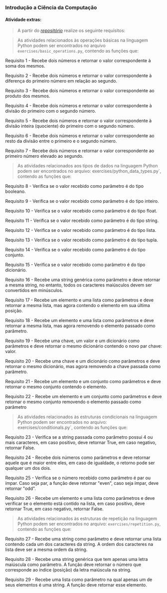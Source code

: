 ###  Introdução a Ciência da Computação

####  Atividade extras:
> A partir do _[repositório](https://github.com/tryber/introduction-to-python)_ realize os seguinte requisitos:

> As atividades relacionados às operações básicas na linguagem Python podem ser encontrados no arquivo `exercises/basic_operations.py`, contendo as funções que:

Requisito 1 - Recebe dois números e retornar o valor correspondente à soma dos mesmos.

Requisito 2 - Recebe dois números e retornar o valor correspondente à diferença do primeiro número em relação ao segundo.

Requisito 3 - Recebe dois números e retornar o valor correspondente ao produto dos mesmos.

Requisito 4 - Recebe dois números e retornar o valor correspondente à divisão do primeiro com o segundo número.

Requisito 5 - Recebe dois números e retornar o valor correspondente à divisão inteira (quociente) do primeiro com o segundo número.

Requisito 6 - Recebe dois números e retornar o valor correspondente ao resto da divisão entre o primeiro e o segundo número.

Requisito 7 - Recebe dois números e retornar o valor correspondente ao primeiro número elevado ao segundo.


> As atividades relacionados aos tipos de dados na linguagem Python podem ser encontrados no arquivo: exercises/python_data_types.py`, contendo as funções que:

Requisito 8 - Verifica se o valor recebido como parâmetro é do tipo booleano.

Requisito 9 - Verifica se o valor recebido como parâmetro é do tipo inteiro.

Requisito 10 - Verifica se o valor recebido como parâmetro é do tipo float.

Requisito 11 - Verifica se o valor recebido como parâmetro é do tipo string.

Requisito 12 - Verifica se o valor recebido como parâmetro é do tipo lista.

Requisito 13 - Verifica se o valor recebido como parâmetro é do tipo tupla.

Requisito 14 - Verifica se o valor recebido como parâmetro é do tipo conjunto.

Requisito 15 - Verifica se o valor recebido como parâmetro é do tipo dicionário.

Requisito 16 - Recebe uma string genérica como parâmetro e deve retornar a mesma string, no entanto, todos os caracteres maiúsculos devem ser convertidos em minúsculos.

Requisito 17 - Recebe um elemento e uma lista como parâmetros e deve retornar a mesma lista, mas agora contendo o elemento em sua última posição.

Requisito 18 - Recebe um elemento e uma lista como parâmetros e deve retornar a mesma lista, mas agora removendo o elemento passado como parâmetro.

Requisito 19 - Recebe uma chave, um valor e um dicionário como parâmetros e deve retornar o mesmo dicionário contendo o novo par chave: valor.

Requisito 20 - Recebe uma chave e um dicionário como parâmetros e deve retornar o mesmo dicionário, mas agora removendo a chave passada como parâmetro.

Requisito 21 - Recebe um elemento e um conjunto como parâmetros e deve retornar o mesmo conjunto contendo o elemento.

Requisito 22 - Recebe um elemento e um conjunto como parâmetros e deve retornar o mesmo conjunto removendo o elemento passado como parâmetro


> As atividades relacionados às estruturas condicionais na linguagem Python podem ser encontrados no arquivo: exercises/conditionals.py`, contendo as funções que:

Requisito 23 - Verifica se a string passada como parâmetro possui 4 ou mais caracteres, em caso positivo, deve retornar True, em caso negativo, retornar False.

Requisito 24 - Recebe dois números como parâmetros e deve retornar aquele que é maior entre eles, em caso de igualdade, o retorno pode ser qualquer um dos dois.

Requisito 25 - Verifica se o número recebido como parâmetro é par ou ímpar. Caso seja par, a função deve retornar "even", caso seja ímpar, deve retornar "odd".

Requisito 26 - Recebe um elemento e uma lista como parâmetros e deve verificar se o elemento está contido na lista, em caso positivo, deve retornar True, em caso negativo, retornar False.


> As atividades relacionados às estruturas de repetição na linguagem Python podem ser encontrados no arquivo: `exercises/repetition.py`, contendo as funções que:


Requisito 27 - Recebe uma string como parâmetro e deve retornar uma lista contendo cada um dos caracteres da string. A ordem dos caracteres na lista deve ser a mesma ordem da string.

Requisito 28 - Recebe uma string genérica que tem apenas uma letra maiúscula como parâmetro. A função deve retornar o número que corresponde ao índice (posição) da letra maiúscula na string.

Requisito 29 - Recebe uma lista como parâmetro na qual apenas um de seus elementos é uma string. A função deve retornar esse elemento.


